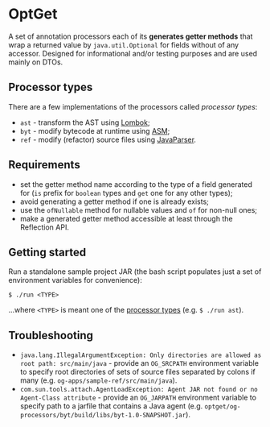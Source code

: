 # OptGet
A set of annotation processors each of its **generates getter methods**  that wrap a returned value by `java.util.Optional` for fields without of any accessor. Designed for informational and/or testing purposes and are used mainly on DTOs.

## Processor types
There are a few implementations of the processors called _processor types_:
* `ast` - transform the AST using [Lombok](https://projectlombok.org/);
* `byt` - modify bytecode at runtime using [ASM](https://asm.ow2.io/);
* `ref` - modify (refactor) source files using [JavaParser](https://javaparser.org/).

## Requirements
* set the getter method name according to the type of a field generated for (`is` prefix for `boolean` types and `get` one for any other types);
* avoid generating a getter method if one is already exists;
* use the `ofNullable` method for nullable values and `of` for non-null ones;
* make a generated getter method accessible at least through the Reflection API.

## Getting started

Run a standalone sample project JAR (the bash script populates just a set of environment variables for convenience):

```
$ ./run <TYPE>
```

...where `<TYPE>` is meant one of the [processor types](#processor-types) (e.g. `$ ./run ast`).

## Troubleshooting
* `java.lang.IllegalArgumentException: Only directories are allowed as root path: src/main/java` - provide an `OG_SRCPATH` environment variable to specify root directories of sets of source files separated by colons if many (e.g. `og-apps/sample-ref/src/main/java`).
* `com.sun.tools.attach.AgentLoadException: Agent JAR not found or no Agent-Class attribute` - provide an `OG_JARPATH` environment variable to specify path to a jarfile that contains a Java agent (e.g. `optget/og-processors/byt/build/libs/byt-1.0-SNAPSHOT.jar`).
